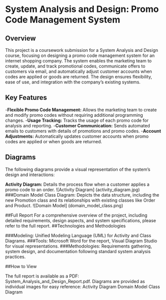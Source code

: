 
# System Analysis and Design: Promo Code Management System
## Overview
This project is a coursework submission for a System Analysis and Design course, focusing on designing a promo code management system for an internet shopping company. The system enables the marketing team to create, update, and track promotional codes, communicate offers to customers via email, and automatically adjust customer accounts when codes are applied or goods are returned. The design ensures flexibility, ease of use, and integration with the company’s existing systems.
## Key Features

-**Flexible Promo Code Management:** Allows the marketing team to create and modify promo codes without requiring additional programming changes.
-**Usage Tracking:** Tracks the usage of each promo code for analysis and reporting.
-**Customer Communication:** Sends automated emails to customers with details of promotions and promo codes.
-**Account Adjustments:** Automatically updates customer accounts when promo codes are applied or when goods are returned.

## Diagrams
The following diagrams provide a visual representation of the system’s design and interactions:

**Activity Diagram:** Details the process flow when a customer applies a promo code to an order.
![Activity Diagram] (activity_diagram.jpg)
###Domain Model Class Diagram: Depicts the data structure, including the new Promotion class and its relationships with existing classes like Order and Product.
![Domain Model] (domain_model_class.png)

##Full Report
For a comprehensive overview of the project, including detailed requirements, design aspects, and system specifications, please refer to the full report.
##Technologies and Methodologies

###Modeling: Unified Modeling Language (UML) for Activity and Class Diagrams.
###Tools: Microsoft Word for the report, Visual Diagram Studio for visual representations.
###Methodologies: Requirements gathering, system design, and documentation following standard system analysis practices.

##How to View

The full report is available as a PDF: System_Analysis_and_Design_Report.pdf.
Diagrams are provided as individual images for easy reference:
Activity Diagram
Domain Model Class Diagram





